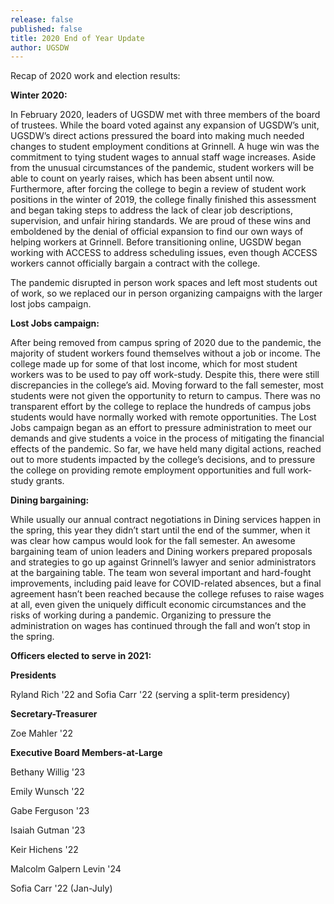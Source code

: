 ```yaml
---
release: false
published: false
title: 2020 End of Year Update
author: UGSDW
---
```

Recap of 2020 work and election results:

**Winter 2020:**

In February 2020, leaders of UGSDW met with three members of the board of trustees. While the board voted against any expansion of UGSDW’s unit, UGSDW’s direct actions pressured the board into making much needed changes to student employment conditions at Grinnell. A huge win was the commitment to tying student wages to annual staff wage increases. Aside from the unusual circumstances of the pandemic, student workers will be able to count on yearly raises, which has been absent until now. Furthermore, after forcing the college to begin a review of student work positions in the winter of 2019, the college finally finished this assessment and began taking steps to address the lack of clear job descriptions, supervision, and unfair hiring standards. We are proud of these wins and emboldened by the denial of official expansion to find our own ways of helping workers at Grinnell. Before transitioning online, UGSDW began working with ACCESS to address scheduling issues, even though ACCESS workers cannot officially bargain a contract with the college. 

The pandemic disrupted in person work spaces and left most students out of work, so we replaced our in person organizing campaigns with the larger lost jobs campaign. 

**Lost Jobs campaign:**

After being removed from campus spring of 2020 due to the pandemic, the majority of student workers found themselves without a job or income. The college made up for some of that lost income, which for most student workers was to be used to pay off work-study. Despite this, there were still discrepancies in the college’s aid. Moving forward to the fall semester, most students were not given the opportunity to return to campus. There was no transparent effort by the college to replace the hundreds of campus jobs students would have normally worked with remote opportunities. The Lost Jobs campaign began as an effort to pressure administration to meet our demands and give students a voice in the process of mitigating the financial effects of the pandemic. So far, we have held many digital actions, reached out to more students impacted by the college’s decisions, and  to pressure the college on providing remote employment opportunities and full work-study grants.


**Dining bargaining:**

While usually our annual contract negotiations in Dining services happen in the spring, this year they didn’t start until the end of the summer, when it was clear how campus would look for the fall semester.  An awesome bargaining team of union leaders and Dining workers prepared proposals and strategies to go up against Grinnell’s lawyer and senior administrators at the bargaining table.  The team won several important and hard-fought improvements, including paid leave for COVID-related absences, but a final agreement hasn’t been reached because the college refuses to raise wages at all, even given the uniquely difficult economic circumstances and the risks of working during a pandemic.  Organizing to pressure the administration on wages has continued through the fall and won’t stop in the spring.

**Officers elected to serve in 2021:**

**Presidents**
 
Ryland Rich '22 and Sofia Carr '22 (serving a split-term presidency)

**Secretary-Treasurer**
 
Zoe Mahler '22

**Executive Board Members-at-Large**
 
Bethany Willig '23
 
Emily Wunsch '22
 
Gabe Ferguson '23
 
Isaiah Gutman '23
 
Keir Hichens '22
 
Malcolm Galpern Levin '24
 
Sofia Carr '22 (Jan-July)


